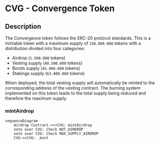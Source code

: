 # CVG - Convergence Token

## Description

The Convergence token follows the ERC-20 protocol standards.
This is a mintable token with a maximum supply of `150.000.000` tokens with a distribution divided into four categories:

- Airdrop (`1.500.000` tokens)
- Vesting supply (`40.500.000` tokens)
- Bonds supply (`45.000.000` tokens)
- Stakings supply (`63.000.000` tokens)

When deployed, the total vesting supply will automatically be minted to the corresponding address of the vesting contract.
The burning system implemented on this token leads to the total supply being reduced and therefore the maximum supply.

### mintAirdrop

```mermaid
sequenceDiagram
    Airdrop Contract->>+CVG: mintAirdrop
    note over CVG: Check NOT_AIRDROP
    note over CVG: Check MAX_SUPPLY_AIRDROP
    CVG->>CVG: _mint
```
